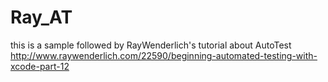 Ray_AT
======

this is a sample followed by RayWenderlich's tutorial about AutoTest
http://www.raywenderlich.com/22590/beginning-automated-testing-with-xcode-part-12
